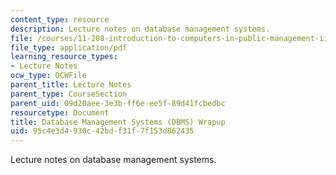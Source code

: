 ```yaml
---
content_type: resource
description: Lecture notes on database management systems.
file: /courses/11-208-introduction-to-computers-in-public-management-ii-january-iap-2002/95c4e3d4930c42bdf31f7f153d862435_lect6.pdf
file_type: application/pdf
learning_resource_types:
- Lecture Notes
ocw_type: OCWFile
parent_title: Lecture Notes
parent_type: CourseSection
parent_uid: 09d20aee-3e3b-ff6e-ee5f-89d41fcbedbc
resourcetype: Document
title: Database Management Systems (DBMS) Wrapup
uid: 95c4e3d4-930c-42bd-f31f-7f153d862435
---
```

Lecture notes on database management systems.

